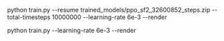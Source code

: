




python train.py --resume trained_models/ppo_sf2_32600852_steps.zip --total-timesteps 10000000 --learning-rate 6e-3 --render





python train.py --learning-rate 6e-3 --render
